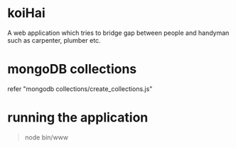 # koiHai
A web application which tries to bridge gap between people and handyman such as carpenter, plumber etc.

# mongoDB collections
refer "mongodb collections/create_collections.js"

# running the application
>node bin/www


